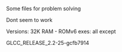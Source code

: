 Some files for problem solving

Dont seem to work

Versions: 32K RAM - ROMv6 exes: all except

GLCC_RELEASE_2.2-25-gcfb7914

